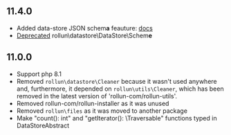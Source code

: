 ## 11.4.0

- Added data-store JSON schem**a** feauture: [docs](docs/datastore-schema.md)
- [Deprecated](/src/DataStore/src/DataStore/Scheme/README.md) rollun\datastore\DataStore\Schem**e**

## 11.0.0

- Support php 8.1
- Removed `rollun\datastore\Cleaner` because it wasn't used anywhere and, furthermore, it depended on
  `rollun\utils\Cleaner`, which has been removed in the latest version of 'rollun-com/rollun-utils'.
- Removed rollun-com/rollun-installer as it was unused
- Removed `rollun\files` as it was moved to another package
- Make "count(): int" and "getIterator(): \Traversable" functions typed in DataStoreAbstract